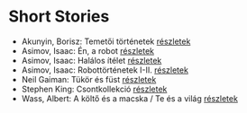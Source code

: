 # Short Stories

- Akunyin, Borisz: Temetői történetek [részletek](_details/Akunyin%2C%20Borisz.md#id_714)
- Asimov, Isaac: Én, a robot [részletek](_details/Asimov%2C%20Isaac.md#id_1178)
- Asimov, Isaac: Halálos ítélet [részletek](_details/Asimov%2C%20Isaac.md#id_1176)
- Asimov, Isaac: Robottörténetek I-II. [részletek](_details/Asimov%2C%20Isaac.md#id_1172)
- Neil Gaiman: Tükör és füst [részletek](_details/Neil%20Gaiman.md#id_1434)
- Stephen King: Csontkollekció [részletek](_details/Stephen%20King.md#id_571)
- Wass, Albert: A költő és a macska / Te és a világ [részletek](_details/Wass%2C%20Albert.md#id_210)